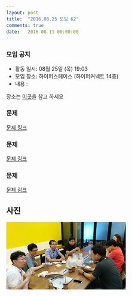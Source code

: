 ```yaml
---
layout: post
title:  "2016.08.25 모임 62"
comments: true
date:   2016-08-11 00:00:00
---
```


### 모임 공지

- 활동 일시: 08월 25일 (목) 19:03
- 모임 장소: 하이퍼스페이스 (하이퍼커넥트 14층)
- 내용 :

장소는 [이곳](http://career.hpcnt.com/)을 참고 하세요

### 문제

[문제 링크](http://codeforces.com/contest/699/problem/B)

### 문제

[문제 링크](http://codeforces.com/contest/699/problem/C)

### 문제

[문제 링크](http://codeforces.com/contest/707/problem/D)

## 사진
![사진](https://raw.githubusercontent.com/seirion/aaa/gh-pages/images/aaa/aaa_59_03.jpg)
